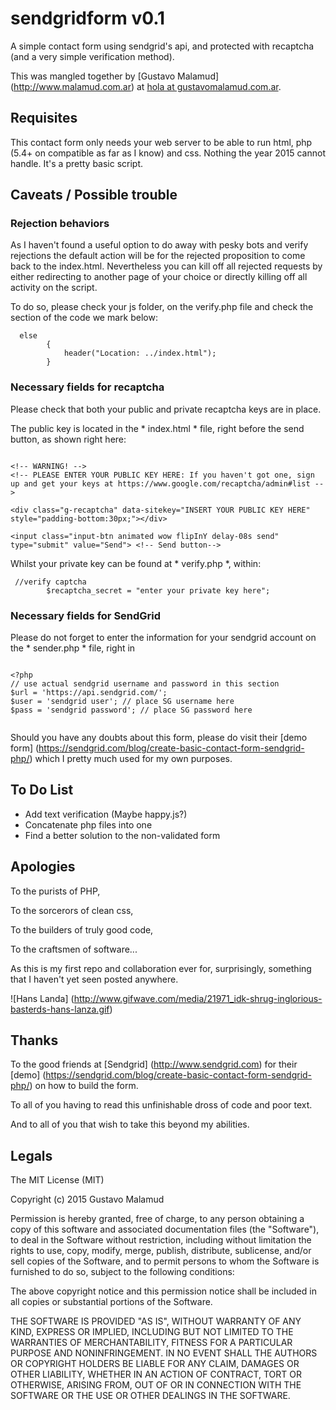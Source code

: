 # sendgridform v0.1

A simple contact form using sendgrid's api, and protected with recaptcha (and a very simple verification method).

This was mangled together by [Gustavo Malamud] (http://www.malamud.com.ar) at [hola at gustavomalamud.com.ar](hola@gustavomalamud.com.ar).

## Requisites

This contact form only needs your web server to be able to run html, php (5.4+ on compatible as far as I know) and css. Nothing the year 2015 cannot handle. It's a pretty basic script.

## Caveats / Possible trouble

### Rejection behaviors

As I haven't found a useful option to do away with pesky bots and verify rejections the default action will be for the rejected proposition to come back to the index.html.
Nevertheless you can kill off all rejected requests by either redirecting to another page of your choice or directly killing off all activity on the script.

To do so, please check your js folder, on the verify.php file and check the section of the code we mark below:

```
  else
        {
         	header("Location: ../index.html");
        }

```
### Necessary fields for recaptcha

Please check that both your public and private recaptcha keys are in place. 

The public key is located in the * index.html * file, right before the send button, as shown right here:

```

<!-- WARNING! -->
<!-- PLEASE ENTER YOUR PUBLIC KEY HERE: If you haven't got one, sign up and get your keys at https://www.google.com/recaptcha/admin#list -->

<div class="g-recaptcha" data-sitekey="INSERT YOUR PUBLIC KEY HERE" style="padding-bottom:30px;"></div>

<input class="input-btn animated wow flipInY delay-08s send" type="submit" value="Send"> <!-- Send button-->

```

Whilst your private key can be found at * verify.php *, within:  

```
 //verify captcha
        $recaptcha_secret = "enter your private key here";

```

### Necessary fields for SendGrid

Please do not forget to enter the information for your sendgrid account on the * sender.php * file, right in 

```

<?php
// use actual sendgrid username and password in this section
$url = 'https://api.sendgrid.com/'; 
$user = 'sendgrid user'; // place SG username here
$pass = 'sendgrid password'; // place SG password here


```

Should you have any doubts about this form, please do visit their [demo form] (https://sendgrid.com/blog/create-basic-contact-form-sendgrid-php/) which I pretty much used for my own purposes. 



## To Do List

- Add text verification (Maybe happy.js?)
- Concatenate php files into one
- Find a better solution to the non-validated form

## Apologies

To the purists of PHP, 

To the sorcerors of clean css, 

To the builders of truly good code, 

To the craftsmen of software...

As this is my first repo and collaboration ever for, surprisingly, something that I haven't yet seen posted anywhere.


![Hans Landa] (http://www.gifwave.com/media/21971_idk-shrug-inglorious-basterds-hans-lanza.gif)


## Thanks

To the good friends at [Sendgrid] (http://www.sendgrid.com) for their [demo] (https://sendgrid.com/blog/create-basic-contact-form-sendgrid-php/) on how to build the form.

To all of you having to read this unfinishable dross of code and poor text. 

And to all of you that wish to take this beyond my abilities.

## Legals

The MIT License (MIT)

Copyright (c) 2015 Gustavo Malamud

Permission is hereby granted, free of charge, to any person obtaining a copy
of this software and associated documentation files (the "Software"), to deal
in the Software without restriction, including without limitation the rights
to use, copy, modify, merge, publish, distribute, sublicense, and/or sell
copies of the Software, and to permit persons to whom the Software is
furnished to do so, subject to the following conditions:

The above copyright notice and this permission notice shall be included in all
copies or substantial portions of the Software.

THE SOFTWARE IS PROVIDED "AS IS", WITHOUT WARRANTY OF ANY KIND, EXPRESS OR
IMPLIED, INCLUDING BUT NOT LIMITED TO THE WARRANTIES OF MERCHANTABILITY,
FITNESS FOR A PARTICULAR PURPOSE AND NONINFRINGEMENT. IN NO EVENT SHALL THE
AUTHORS OR COPYRIGHT HOLDERS BE LIABLE FOR ANY CLAIM, DAMAGES OR OTHER
LIABILITY, WHETHER IN AN ACTION OF CONTRACT, TORT OR OTHERWISE, ARISING FROM,
OUT OF OR IN CONNECTION WITH THE SOFTWARE OR THE USE OR OTHER DEALINGS IN THE
SOFTWARE.
